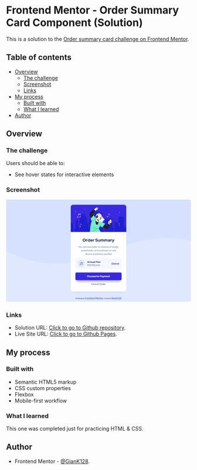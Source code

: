 # Frontend Mentor - Order Summary Card Component (Solution)

This is a solution to the [Order summary card challenge on Frontend Mentor](https://www.frontendmentor.io/challenges/order-summary-component-QlPmajDUj). 

## Table of contents

- [Overview](#overview)
  - [The challenge](#the-challenge)
  - [Screenshot](#screenshot)
  - [Links](#links)
- [My process](#my-process)
  - [Built with](#built-with)
  - [What I learned](#what-i-learned)
- [Author](#author)

## Overview

### The challenge

Users should be able to:

- See hover states for interactive elements

### Screenshot

![](./images/solution.png)

### Links

- Solution URL: [Click to go to Github repository](https://github.com/GianK128/GianK128.github.io/tree/master/FEMChallenges/Newbie/Order-Summary-Card).
- Live Site URL: [Click to go to Github Pages](https://GianK128.github.io/FEMChallenges/Newbie/Order-Summary-Card).

## My process

### Built with

- Semantic HTML5 markup
- CSS custom properties
- Flexbox
- Mobile-first workflow

### What I learned

This one was completed just for practicing HTML & CSS.

## Author

- Frontend Mentor - [@GianK128](https://www.frontendmentor.io/profile/GianK128).
